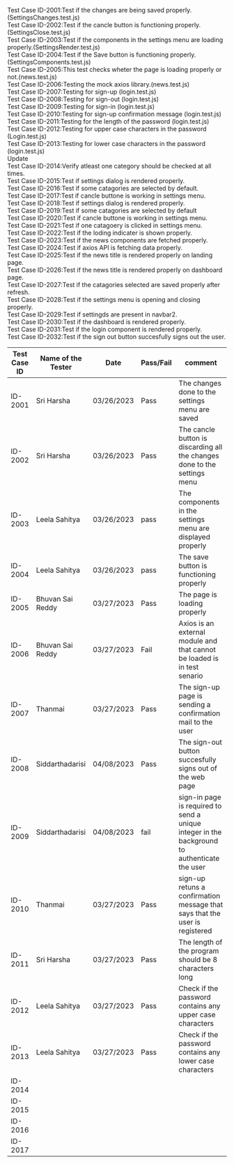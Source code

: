 Test Case ID-2001:Test if the changes are being saved properly.(SettingsChanges.test.js)<br>
Test Case ID-2002:Test if the cancle button is functioning properly.(SettingsClose.test.js)<br>
Test Case ID-2003:Test if the components in the settings menu are loading properly.(SettingsRender.test.js)<br>
Test Case ID-2004:Test if the Save button is functioning properly.(SettingsComponents.test.js)<br>
Test Case ID-2005:This test checks wheter the page is loading properly or not.(news.test.js) <br>
Test Case ID-2006:Testing the mock axios library.(news.test.js)<br>
Test Case ID-2007:Testing for sign-up (login.test.js)<br>
Test Case ID-2008:Testing for sign-out (login.test.js)<br>
Test Case ID-2009:Testing for sign-in (login.test.js)<br>
Test Case ID-2010:Testing for sign-up confirmation message (login.test.js)<br>
Test Case ID-2011:Testing for the length of the password (login.test.js)<br>
Test Case ID-2012:Testing for upper case characters in the password (Login.test.js)<br>
Test Case ID-2013:Testing for lower case characters in the password (login.test.js)<br>
Update<br>
Test Case ID-2014:Verify atleast one category should be checked at all times.<br>
Test Case ID-2015:Test if settings dialog is rendered properly.<br>
Test Case ID-2016:Test if some catagories are selected by default.<br>
Test Case ID-2017:Test if cancle buttone is working in settings menu.<br>
Test Case ID-2018:Test if settings dialog is rendered properly.<br>
Test Case ID-2019:Test if some catagories are selected by default<br>
Test Case ID-2020:Test if cancle buttone is working in settings menu.<br>
Test Case ID-2021:Test if one catagoery is clicked in settings menu.<br>
Test Case ID-2022:Test if the loding indicater is shown properly.<br>
Test Case ID-2023:Test if the news components are fetched properly.<br>
Test Case ID-2024:Test if axios API is fetching data properly.<br>
Test Case ID-2025:Test if the news title is rendered properly on landing page.<br>
Test Case ID-2026:Test if the news title is rendered properly on dashboard page.<br>
Test Case ID-2027:Test if the catagories selected are saved properly after refresh.<br>
Test Case ID-2028:Test if the settings menu is opening and closing properly.<br>
Test Case ID-2029:Test if settingds are present in navbar2.<br>
Test Case ID-2030:Test if the dashboard is rendered properly.<br>
Test Case ID-2031:Test if the login component is rendered properly.<br>	
Test Case ID-2032:Test if the sign out button succesfully signs out the user.<br>

| Test Case ID | Name of the Tester |Date| Pass/Fail | comment |
|---|---|---|---|---|
|ID-2001|Sri Harsha|03/26/2023|Pass|The changes done to the settings menu are saved|
|ID-2002|Sri Harsha|03/26/2023|Pass|The cancle button is discarding all the changes done to the settings menu|
|ID-2003|Leela Sahitya|03/26/2023|pass|The components in the settings menu are displayed properly|
|ID-2004|Leela Sahitya|03/26/2023|pass|The save button is functioning properly|
|ID-2005|Bhuvan Sai Reddy|03/27/2023|Pass|The page is loading properly|
|ID-2006|Bhuvan Sai Reddy|03/27/2023|Fail|Axios is an external module and that cannot be loaded is in test senario|
|ID-2007|Thanmai|03/27/2023|Pass|The sign-up page is sending a confirmation mail to the user|
|ID-2008|Siddarthadarisi|04/08/2023|Pass|The sign-out button succesfully signs out of the web page|
|ID-2009|Siddarthadarisi|04/08/2023|fail|sign-in page is required to send a unique integer in the background to authenticate the user|
|ID-2010|Thanmai|03/27/2023|Pass|sign-up retuns a confirmation message that says that the user is registered|
|ID-2011|Sri Harsha|03/27/2023|Pass|The length of the program should be 8 characters long|
|ID-2012|Leela Sahitya|03/27/2023|Pass|Check if the password contains any upper case characters|
|ID-2013|Leela Sahitya|03/27/2023|Pass|Check if the password contains any lower case characters|
|ID-2014|||||
|ID-2015|||||
|ID-2016|||||
|ID-2017|||||

